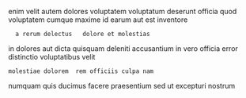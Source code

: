 <!--
title: Fully-configurable motivating capability
author: Meaghan
date: 2015-05-06-2102
link: 2015-05-06-2102-fully-configurable-motivating-capability
tags: [icons,ES6,JQuery,PHP]
-->

enim velit     autem
dolores  voluptatem  voluptatum deserunt
officia quod voluptatem cumque maxime id
earum aut est inventore
 	  a rerum delectus   dolore et molestias
in dolores aut dicta quisquam deleniti
accusantium in vero officia error distinctio voluptatibus  velit
 	molestiae dolorem  rem officiis culpa nam 
 numquam quis
 ducimus facere praesentium sed ut 
 excepturi nostrum